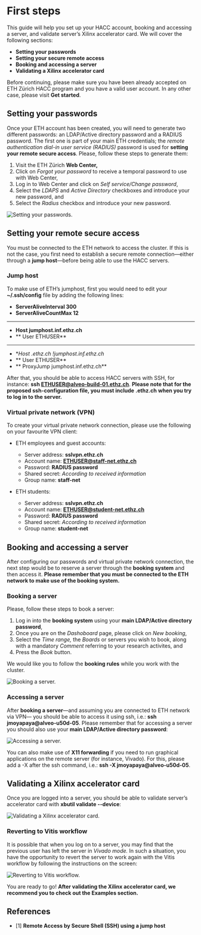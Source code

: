 # First steps
This guide will help you set up your HACC account, booking and accessing a server, and validate server’s Xilinx accelerator card. We will cover the following sections:

* **Setting your passwords**
* **Setting your secure remote access**
* **Booking and accessing a server**
* **Validating a Xilinx accelerator card** 

Before continuing, please make sure you have been already accepted on ETH Zürich HACC program and you have a valid user account. In any other case, please visit **Get started**.

## Setting your passwords
Once your ETH account has been created, you will need to generate two different passwords: an LDAP/Active directory password and a RADIUS password. The first one is part of your main ETH credentials; the *remote authentication dial-in user service (RADIUS)* password is used for **setting your remote secure access**. Please, follow these steps to generate them:

1. Visit the ETH Zürich **Web Center,**
2. Click on *Forgot your password* to receive a temporal password to use with Web Center,
3. Log in to Web Center and click on *Self service/Change password*,
4. Select the *LDAPS* and *Active Directory* checkboxes and introduce your new password, and
5. Select the *Radius* checkbox and introduce your new password.

![Setting your passwords.](./passwords.png "Setting your passwords.")

## Setting your remote secure access
You must be connected to the ETH network to access the cluster. If this is not the case, you first need to establish a secure remote connection—either through a **jump host**—before being able to use the HACC servers.

### Jump host
To make use of ETH’s jumphost, first you would need to edit your **~/.ssh/config** file by adding the following lines:

* **ServerAliveInterval 300**
* **ServerAliveCountMax 12**
* ****
* **Host jumphost.inf.ethz.ch**
* **    User ETHUSER**
* ****
* **Host *.ethz.ch !jumphost.inf.ethz.ch**
* **    User ETHUSER**
* **    ProxyJump jumphost.inf.ethz.ch**

After that, you should be able to access HACC servers with SSH, for instance: **ssh ETHUSER@alveo-build-01.ethz.ch**. **Please note that for the proposed ssh-configuration file, you must include** **.ethz.ch** **when you try to log in to the server.**

### Virtual private network (VPN)
To create your virtual private network connection, please use the following on your favourite VPN client: 

* ETH employees and guest accounts:
    * Server address: **sslvpn.ethz.ch**
    * Account name: **ETHUSER@staff-net.ethz.ch**
    * Password: **RADIUS password**
    * Shared secret: *According to received information*
    * Group name: **staff-net**

* ETH students:
    * Server address: **sslvpn.ethz.ch**
    * Account name: **ETHUSER@student-net.ethz.ch**
    * Password: **RADIUS password**
    * Shared secret: *According to received information*
    * Group name: **student-net**

## Booking and accessing a server
After configuring our passwords and virtual private network connection, the next step would be to reserve a server through the **booking system** and then access it. **Please remember that you must be connected to the ETH network to make use of the booking system.**

### Booking a server
Please, follow these steps to book a server:

1. Log in into the **booking system** using your **main LDAP/Active directory password**,
2. Once you are on the *Dashoboard* page, please click on *New booking*,
3. Select the *Time range,* the *Boards* or servers you wish to book, along with a mandatory *Comment* referring to your research activites, and
4. Press the *Book* button.

We would like you to follow the **booking rules** while you work with the cluster.

![Booking a server.](./booking-a-server.png "Booking a server.")

### Accessing a server
After **booking a server**—and assuming you are connected to ETH network via VPN— you should be able to access it using ssh, i.e.: **ssh jmoyapaya@alveo-u50d-05**. Please remember that for accessing a server you should also use your **main LDAP/Active directory password**:

![Accessing a server.](./accessing-a-server.png "Accessing a server.")

You can also make use of **X11 forwarding** if you need to run graphical applications on the remote server (for instance, Vivado). For this, please add a -X after the ssh command, i.e.: **ssh -X jmoyapaya@alveo-u50d-05**.

## Validating a Xilinx accelerator card
Once you are logged into a server, you should be able to validate server’s accelerator card with **xbutil validate --device**:

![Validating a Xilinx accelerator card.](./validating-a-xilinx-accelerator-card.png "Validating a Xilinx accelerator card.")

### Reverting to Vitis workflow
It is possible that when you log on to a server, you may find that the previous user has left the server in *Vivado mode.* In such a situation, you have the opportunity to revert the server to work again with the Vitis workflow by following the instructions on the screen:

![Reverting to Vitis workflow.](./reverting-to-vitits-workflow.png "Reverting to Vitis workflow.")

You are ready to go! **After validating the Xilinx accelerator card, we recommend you to check out the **Examples** section.**

## References
* [1] **Remote Access by Secure Shell (SSH) using a jump host**
